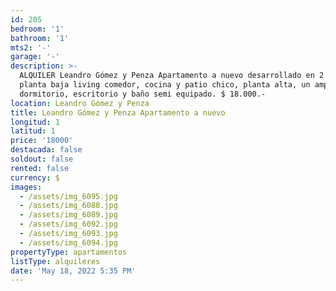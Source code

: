 ```yaml
---
id: 205
bedroom: '1'
bathroom: '1'
mts2: '-'
garage: '-'
description: >-
  ALQUILER Leandro Gómez y Penza Apartamento a nuevo desarrollado en 2 plantas,
  planta baja living comedor, cocina y patio chico, planta alta, un amplio
  dormitorio, escritorio y baño semi equipado. $ 18.000.-
location: Leandro Gómez y Penza
title: Leandro Gómez y Penza Apartamento a nuevo
longitud: 1
latitud: 1
price: '18000'
destacada: false
soldout: false
rented: false
currency: $
images:
  - /assets/img_6095.jpg
  - /assets/img_6088.jpg
  - /assets/img_6089.jpg
  - /assets/img_6092.jpg
  - /assets/img_6093.jpg
  - /assets/img_6094.jpg
propertyType: apartamentos
listType: alquileres
date: 'May 18, 2022 5:35 PM'
---
```


